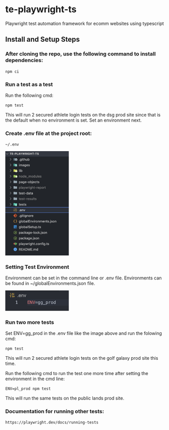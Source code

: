 # te-playwright-ts

Playwright test automation framework for ecomm websites using typescript

## Install and Setup Steps

### After cloning the repo, use the following command to install dependencies:

    npm ci

### Run a test as a test

Run the following cmd:

    npm test

This will run 2 secured athlete login tests on the dsg prod site since that is the default when no environment is set. Set an environment next.


### Create .env file at the project root:

    ~/.env
<img src="images/image.png" alt="text" width="200"/>


### Setting Test Environment

Environment can be set in the command line or .env file.  Environments can be found in ~/globalEnvironments.json file.

<img src="images/image2.png" alt="text" width="200"/>


### Run two more tests

Set ENV=gg_prod in the .env file like the image above and run the folowing cmd:

    npm test

This will run 2 secured athlete login tests on the golf galaxy prod site this time.

Run the following cmd to run the test one more time after setting the environment in the cmd line:

    ENV=pl_prod npm test

This will run the same tests on the public lands prod site.

### Documentation for running other tests:

    https://playwright.dev/docs/running-tests
